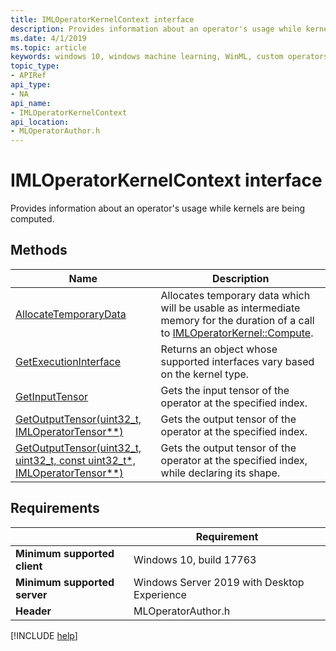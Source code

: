 ```yaml
---
title: IMLOperatorKernelContext interface
description: Provides information about an operator's usage while kernels are being computed.
ms.date: 4/1/2019
ms.topic: article
keywords: windows 10, windows machine learning, WinML, custom operators, IMLOperatorKernelContext
topic_type:
- APIRef
api_type:
- NA
api_name:
- IMLOperatorKernelContext
api_location:
- MLOperatorAuthor.h
---
```


# IMLOperatorKernelContext interface

Provides information about an operator's usage while kernels are being computed.

## Methods

| Name | Description |
|------|-------------|
| [AllocateTemporaryData](IMLOperatorKernelContext_AllocateTemporaryData.md) | Allocates temporary data which will be usable as intermediate memory for the duration of a call to [IMLOperatorKernel::Compute](IMLOperatorKernel_Compute.md). |
| [GetExecutionInterface](IMLOperatorKernelContext_GetExecutionInterface.md) | Returns an object whose supported interfaces vary based on the kernel type. |
| [GetInputTensor](IMLOperatorKernelContext_GetInputTensor.md) | Gets the input tensor of the operator at the specified index. |
| [GetOutputTensor(uint32_t, IMLOperatorTensor**)](IMLOperatorKernelContext_GetOutputTensor.md#GetOutputTensor1) | Gets the output tensor of the operator at the specified index. |
| [GetOutputTensor(uint32_t, uint32_t, const uint32_t*, IMLOperatorTensor**)](IMLOperatorKernelContext_GetOutputTensor.md#GetOutputTensor2) | Gets the output tensor of the operator at the specified index, while declaring its shape. |

## Requirements

| | Requirement |
|-|-|
| **Minimum supported client** | Windows 10, build 17763 |
| **Minimum supported server** | Windows Server 2019 with Desktop Experience |
| **Header** | MLOperatorAuthor.h |

[!INCLUDE [help](../../includes/get-help.md)]

